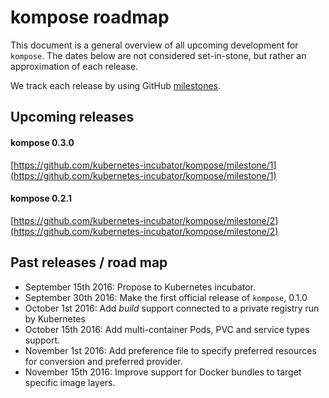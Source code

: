 # kompose roadmap

This document is a general overview of all upcoming development for `kompose`. The dates below are not considered set-in-stone, but rather an approximation of each release.

We track each release by using GitHub [milestones](https://github.com/kubernetes-incubator/kompose/milestones).

## Upcoming releases

#### kompose 0.3.0

[https://github.com/kubernetes-incubator/kompose/milestone/1](https://github.com/kubernetes-incubator/kompose/milestone/1)

#### kompose 0.2.1

[https://github.com/kubernetes-incubator/kompose/milestone/2](https://github.com/kubernetes-incubator/kompose/milestone/2)


## Past releases / road map

* September 15th 2016: Propose to Kubernetes incubator.
* September 30th 2016: Make the first official release of `kompose`, 0.1.0
* October 1st 2016: Add _build_ support connected to a private registry run by Kubernetes
* October 15th 2016: Add multi-container Pods, PVC and service types support.
* November 1st 2016: Add preference file to specify preferred resources for conversion and preferred provider.
* November 15th 2016: Improve support for Docker bundles to target specific image layers.
